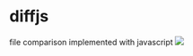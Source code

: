 diffjs
======

file comparison implemented with javascript
<img src="http://img.my.csdn.net/uploads/201210/10/1349883252_3569.png" />